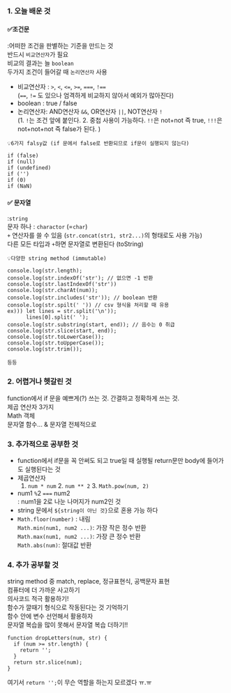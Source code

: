 ### 1. 오늘 배운 것<br> 
#### ✅조건문<br> 
:어떠한 조건을 판별하는 기준을 만드는 것 <br> 
반드시 ```비교연산자```가 필요<br> 
비교의 결과는 늘 ```boolean```<br> 
두가지 조건이 들어갈 때 ```논리연산자``` 사용<br> 

-  비교연산자 : ```>```, ```<```, ```<=```, ```>=```, ```===```, ```!==```<br> 
(```==```, ```!=``` 도 있으나 엄격하게 비교하지 않아서 예외가 많아진다)<br> 
- boolean : true / false<br> 
- 논리연산자: AND연산자 ```&&```, OR연산자 ```||```, NOT연산자 ```!```<br> 
(1. ```!```는 조건 앞에 붙인다. 2. 중첩 사용이 가능하다. ```!!```은 not+not 즉 true, `!!!`은 not+not+not 즉 false가 된다.  )<br> 

```
💡6가지 falsy값 (if 문에서 false로 반환되므로 if문이 실행되지 않는다)

if (false)
if (null)
if (undefined)
if ('')
if (0)
if (NaN)
```

#### ✅ 문자열
:`string`<br> 
문자 하나 : `charactor` (=`char`)<br> 
`+` 연산자를 쓸 수 있음 (`str.concat(str1, str2...)`의 형태로도 사용 가능)<br> 
다른 모든 타입과 `+`하면 문자열로 변환된다 (toString)<br> 

```
💡다양한 string method (immutable)

console.log(str.length);
console.log(str.indexOf('str'); // 없으면 -1 반환
console.log(str.lastIndexOf('str'))
console.log(str.charAt(num));
console.log(str.includes('str')); // boolean 반환
console.log(str.spilt(' ')) // csv 형식을 처리할 때 유용
ex))) let lines = str.split('\n'));
	  lines[0].split(' ');
console.log(str.substring(start, end)); // 음수는 0 취급
console.log(str.slice(start, end));
console.log(str.toLowerCase());
console.log(str.toUpperCase());
console.log(str.trim());

등등
```


### 2. 어렵거나 헷갈린 것 <br> 
function에서 if 문을 예쁘게(?) 쓰는 것. 간결하고 정확하게 쓰는 것.<br> 
제곱 연산자 3가지<br> 
Math 객체<br> 
문자열 함수... & 문자열 전체적으로<br> 


### 3. 추가적으로 공부한 것<br> 
- function에서 if문을 꼭 안써도 되고 true일 때 실행될 return문만 body에 들어가도 실행된다는 것<br> 
- 제곱연산자<br> 
	1. `num * num` 2. `num ** 2` 3. `Math.pow(num, 2)`<br> 
- num1 `%`2 `===` num2<br> 
	: num1을 2로 나눈 나머지가 num2인 것<br> 
- string 문에서 ``${string이 아닌 것}``으로 혼용 가능 하다<br> 
- `Math.floor(number)` : 내림<br> 
`Math.min(num1, num2 ...)`: 가장 작은 정수 반환<br> 
`Math.max(num1, num2 ...)`: 가장 큰 정수 반환<br> 
`Math.abs(num)`: 절대값 반환<br> 




### 4. 추가 공부할 것<br> 
string method 중 match, replace, 정규표현식, 공백문자 표현<br> 
컴퓨터에 더 가까운 사고하기<br> 
의사코드 적극 활용하기!<br> 
함수가 깔때기 형식으로 작동된다는 것 기억하기<br> 
함수 안에 변수 선언해서 활용하자<br> 
문자열 복습을 많이 못해서 문자열 복습 더하기!!<br> 

```
function dropLetters(num, str) {
  if (num >= str.length) {
    return '';
  }
  return str.slice(num);
}
```
여기서 `return '';`이 무슨 역할을 하는지 모르겠다 ㅠ.ㅠ